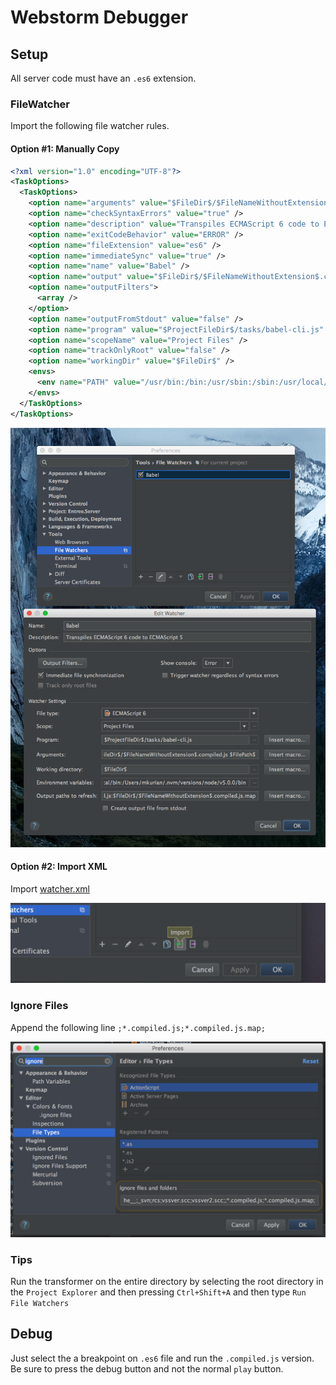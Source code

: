 # Webstorm Debugger

## Setup

All server code must have an `.es6` extension.

### FileWatcher
Import the following file watcher rules.

#### Option #1: Manually Copy
```xml
<?xml version="1.0" encoding="UTF-8"?>
<TaskOptions>
  <TaskOptions>
    <option name="arguments" value="$FileDir$/$FileNameWithoutExtension$.compiled.js $FilePath$" />
    <option name="checkSyntaxErrors" value="true" />
    <option name="description" value="Transpiles ECMAScript 6 code to ECMAScript 5" />
    <option name="exitCodeBehavior" value="ERROR" />
    <option name="fileExtension" value="es6" />
    <option name="immediateSync" value="true" />
    <option name="name" value="Babel" />
    <option name="output" value="$FileDir$/$FileNameWithoutExtension$.compiled.js:$FileDir$/$FileNameWithoutExtension$.compiled.js.map" />
    <option name="outputFilters">
      <array />
    </option>
    <option name="outputFromStdout" value="false" />
    <option name="program" value="$ProjectFileDir$/tasks/babel-cli.js" />
    <option name="scopeName" value="Project Files" />
    <option name="trackOnlyRoot" value="false" />
    <option name="workingDir" value="$FileDir$" />
    <envs>
      <env name="PATH" value="/usr/bin:/bin:/usr/sbin:/sbin:/usr/local/bin:/usr/X11/bin:/opt/local/bin:/Users/mkurian/.nvm/versions/node/v5.0.0/bin" />
    </envs>
  </TaskOptions>
</TaskOptions>
```

![](/other/webstorm-debugger-1.png)

#### Option #2: Import XML

Import [watcher.xml](/other/watcher.xml)

![](/other/webstorm-debugger-2.png)


### Ignore Files
Append the following line `;*.compiled.js;*.compiled.js.map;`

![](/other/webstorm-debugger-0.png)

### Tips

Run the transformer on the entire directory by selecting the root directory in the `Project Explorer` and then pressing `Ctrl+Shift+A` and then type `Run File Watchers`


## Debug

Just select the a breakpoint on `.es6` file and run the `.compiled.js` version. Be sure to press the debug button and not the normal `play` button.